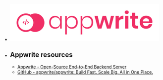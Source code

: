 - ![appwrite.png](../assets/appwrite_1687622412527_0.png)
- ## Appwrite resources
	- [Appwrite - Open-Source End-to-End Backend Server](https://appwrite.io/)
	- [GitHub - appwrite/appwrite: Build Fast. Scale Big. All in One Place.](https://github.com/appwrite/appwrite)